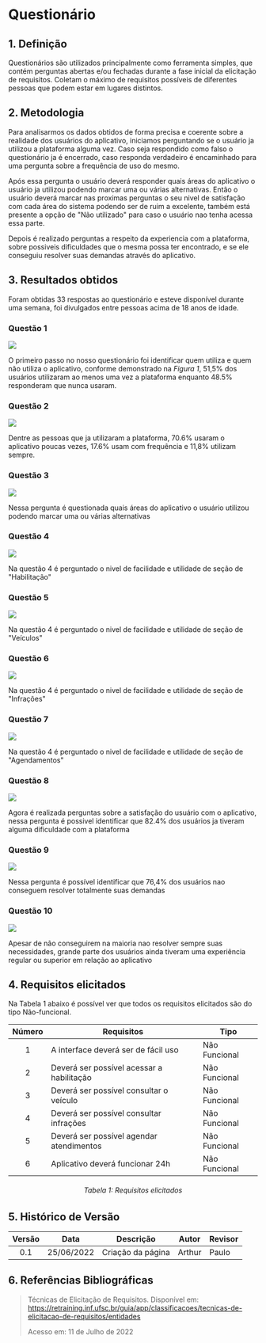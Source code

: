 # Questionário

## 1. Definição

Questionários são utilizados principalmente como ferramenta simples, que contém perguntas abertas e/ou fechadas durante a fase inicial da elicitação de requisitos. Coletam o máximo de requisitos possíveis de diferentes pessoas que podem estar em lugares distintos.

## 2. Metodologia

Para analisarmos os dados obtidos de forma precisa e coerente sobre a realidade dos usuários do aplicativo, iniciamos perguntando se o usuário ja utilizou a plataforma alguma vez. Caso seja respondido como falso o questionário ja é encerrado, caso responda verdadeiro é encaminhado para uma pergunta sobre a frequência de uso do mesmo.

Após essa pergunta o usuário deverá responder quais áreas do aplicativo o usuário ja utilizou podendo marcar uma ou várias alternativas. Então o usuário deverá marcar nas proximas perguntas o seu nivel de satisfação com cada área do sistema podendo ser de ruim a excelente, também está presente a opção de "Não utilizado" para caso o usuário nao tenha acessa essa parte.

Depois é realizado perguntas a respeito da experiencia com a plataforma, sobre possiveis dificuldades que o mesma possa ter encontrado, e se ele conseguiu resolver suas demandas através do aplicativo.

## 3. Resultados obtidos

Foram obtidas 33 respostas ao questionário e esteve disponível durante uma semana, foi divulgados entre pessoas acima de 18 anos de idade.

### Questão 1

<img src="../../images/questionario/questao_1.png">

O primeiro passo no nosso questionário foi identificar quem utiliza e quem não utiliza o aplicativo, conforme demonstrado na *Figura 1*, 51,5% dos usuários utilizaram ao menos uma vez a plataforma enquanto 48.5% responderam que nunca usaram.

### Questão 2

<img src="../../images/questionario/questao_2.png">

Dentre as pessoas que ja utilizaram a plataforma, 70.6% usaram o aplicativo poucas vezes, 17.6% usam com frequência e 11,8% utilizam sempre.

### Questão 3

<img src="../../images/questionario/questao_3.png">

Nessa pergunta é questionada quais áreas do aplicativo o usuário utilizou podendo marcar uma ou várias alternativas

### Questão 4

<img src="../../images/questionario/questao_4.png">

Na questão 4 é perguntado o nivel de facilidade e utilidade de seção de "Habilitação"

### Questão 5

<img src="../../images/questionario/questao_5.png">

Na questão 4 é perguntado o nivel de facilidade e utilidade de seção de "Veículos"

### Questão 6

<img src="../../images/questionario/questao_6.png">

Na questão 4 é perguntado o nivel de facilidade e utilidade de seção de "Infrações"

### Questão 7

<img src="../../images/questionario/questao_7.png">

Na questão 4 é perguntado o nivel de facilidade e utilidade de seção de "Agendamentos"

### Questão 8

<img src="../../images/questionario/questao_8.png">

Agora é realizada perguntas sobre a satisfação do usuário com o aplicativo, nessa pergunta é possivel identificar que 82.4% dos usuários ja tiveram alguma dificuldade com a plataforma

### Questão 9

<img src="../../images/questionario/questao_9.png">

Nessa pergunta é possível identificar que 76,4% dos usuários nao conseguem resolver totalmente suas demandas

### Questão 10

<img src="../../images/questionario/questao_10.png">

Apesar de não conseguirem na maioria nao resolver sempre suas necessidades, grande parte dos usuários ainda tiveram uma experiência regular ou superior em relação ao aplicativo

## 4. Requisitos elicitados

Na Tabela 1 abaixo é possível ver que todos os requisitos elicitados são do tipo Não-funcional.

| Número  | Requisitos                               | Tipo         |
|---------|-----------------------------------------|--------------|
|<center>1|A interface deverá ser de fácil uso      |Não Funcional |
|<center>2|Deverá ser possível acessar a habilitação|Não Funcional |
|<center>3|Deverá ser possível consultar o veículo  |Não Funcional |
|<center>4|Deverá ser possível consultar infrações  |Não Funcional |
|<center>5|Deverá ser possível agendar atendimentos |Não Funcional |
|<center>6|Aplicativo deverá funcionar 24h        |Não Funcional |
<h6 align = "center">Tabela 1: Requisitos elicitados</h6>

## 5. Histórico de Versão

|  Versão   | Data       | Descrição           | Autor  | Revisor|
|-----------|------------|---------------------|--------|--------|
|<center>0.1| 25/06/2022 |Criação da página    | Arthur | Paulo  |


## 6. Referências Bibliográficas

> Técnicas de Elicitação de Requisitos. Disponível em: https://retraining.inf.ufsc.br/guia/app/classificacoes/tecnicas-de-elicitacao-de-requisitos/entidades
> <p>Acesso em: 11 de Julho de 2022